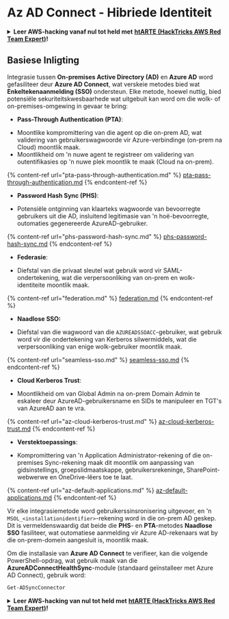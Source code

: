 # Az AD Connect - Hibriede Identiteit

<details>

<summary><strong>Leer AWS-hacking vanaf nul tot held met</strong> <a href="https://training.hacktricks.xyz/courses/arte"><strong>htARTE (HackTricks AWS Red Team Expert)</strong></a><strong>!</strong></summary>

Ander maniere om HackTricks te ondersteun:

* As jy jou **maatskappy geadverteer wil sien in HackTricks** of **HackTricks in PDF wil aflaai**, kyk na die [**SUBSCRIPTION PLANS**](https://github.com/sponsors/carlospolop)!
* Kry die [**amptelike PEASS & HackTricks swag**](https://peass.creator-spring.com)
* Ontdek [**The PEASS Family**](https://opensea.io/collection/the-peass-family), ons versameling eksklusiewe [**NFTs**](https://opensea.io/collection/the-peass-family)
* **Sluit aan by die** 💬 [**Discord-groep**](https://discord.gg/hRep4RUj7f) of die [**telegram-groep**](https://t.me/peass) of **volg** ons op **Twitter** 🐦 [**@hacktricks_live**](https://twitter.com/hacktricks_live)**.**
* **Deel jou hacking-truuks deur PR's in te dien by die** [**HackTricks**](https://github.com/carlospolop/hacktricks) en [**HackTricks Cloud**](https://github.com/carlospolop/hacktricks-cloud) github-repos.

</details>

## Basiese Inligting

Integrasie tussen **On-premises Active Directory (AD)** en **Azure AD** word gefasiliteer deur **Azure AD Connect**, wat verskeie metodes bied wat **Enkeltekenaanmelding (SSO)** ondersteun. Elke metode, hoewel nuttig, bied potensiële sekuriteitskwesbaarhede wat uitgebuit kan word om die wolk- of on-premises-omgewing in gevaar te bring:

* **Pass-Through Authentication (PTA)**:
- Moontlike kompromittering van die agent op die on-prem AD, wat validering van gebruikerswagwoorde vir Azure-verbindinge (on-prem na Cloud) moontlik maak.
- Moontlikheid om 'n nuwe agent te registreer om validering van outentifikasies op 'n nuwe plek moontlik te maak (Cloud na on-prem).

{% content-ref url="pta-pass-through-authentication.md" %}
[pta-pass-through-authentication.md](pta-pass-through-authentication.md)
{% endcontent-ref %}

* **Password Hash Sync (PHS)**:
- Potensiële ontginning van klaarteks wagwoorde van bevoorregte gebruikers uit die AD, insluitend legitimasie van 'n hoë-bevoorregte, outomaties gegenereerde AzureAD-gebruiker.

{% content-ref url="phs-password-hash-sync.md" %}
[phs-password-hash-sync.md](phs-password-hash-sync.md)
{% endcontent-ref %}

* **Federasie**:
- Diefstal van die privaat sleutel wat gebruik word vir SAML-ondertekening, wat die verpersoonliking van on-prem en wolk-identiteite moontlik maak.

{% content-ref url="federation.md" %}
[federation.md](federation.md)
{% endcontent-ref %}

* **Naadlose SSO:**
- Diefstal van die wagwoord van die `AZUREADSSOACC`-gebruiker, wat gebruik word vir die ondertekening van Kerberos silwermiddels, wat die verpersoonliking van enige wolk-gebruiker moontlik maak.

{% content-ref url="seamless-sso.md" %}
[seamless-sso.md](seamless-sso.md)
{% endcontent-ref %}

* **Cloud Kerberos Trust**:
- Moontlikheid om van Global Admin na on-prem Domain Admin te eskaleer deur AzureAD-gebruikersname en SIDs te manipuleer en TGT's van AzureAD aan te vra.

{% content-ref url="az-cloud-kerberos-trust.md" %}
[az-cloud-kerberos-trust.md](az-cloud-kerberos-trust.md)
{% endcontent-ref %}

* **Verstektoepassings**:
- Kompromittering van 'n Application Administrator-rekening of die on-premises Sync-rekening maak dit moontlik om aanpassing van gidsinstellings, groepslidmaatskappe, gebruikersrekeninge, SharePoint-webwerwe en OneDrive-lêers toe te laat.

{% content-ref url="az-default-applications.md" %}
[az-default-applications.md](az-default-applications.md)
{% endcontent-ref %}

Vir elke integrasiemetode word gebruikerssinsronisering uitgevoer, en 'n `MSOL_<installationidentifier>`-rekening word in die on-prem AD geskep. Dit is vermeldenswaardig dat beide die **PHS**- en **PTA**-metodes **Naadlose SSO** fasiliteer, wat outomatiese aanmelding vir Azure AD-rekenaars wat by die on-prem-domein aangesluit is, moontlik maak.

Om die installasie van **Azure AD Connect** te verifieer, kan die volgende PowerShell-opdrag, wat gebruik maak van die **AzureADConnectHealthSync**-module (standaard geïnstalleer met Azure AD Connect), gebruik word:
```powershell
Get-ADSyncConnector
```
<details>

<summary><strong>Leer AWS-hacking van nul tot held met</strong> <a href="https://training.hacktricks.xyz/courses/arte"><strong>htARTE (HackTricks AWS Red Team Expert)</strong></a><strong>!</strong></summary>

Ander maniere om HackTricks te ondersteun:

* As jy wil sien dat jou **maatskappy geadverteer word in HackTricks** of **HackTricks aflaai in PDF-formaat**, kyk na die [**SUBSCRIPTION PLANS**](https://github.com/sponsors/carlospolop)!
* Kry die [**amptelike PEASS & HackTricks swag**](https://peass.creator-spring.com)
* Ontdek [**The PEASS Family**](https://opensea.io/collection/the-peass-family), ons versameling eksklusiewe [**NFTs**](https://opensea.io/collection/the-peass-family)
* **Sluit aan by die** 💬 [**Discord-groep**](https://discord.gg/hRep4RUj7f) of die [**telegram-groep**](https://t.me/peass) of **volg** ons op **Twitter** 🐦 [**@hacktricks_live**](https://twitter.com/hacktricks_live)**.**
* **Deel jou hacking-truuks deur PR's in te dien by die** [**HackTricks**](https://github.com/carlospolop/hacktricks) en [**HackTricks Cloud**](https://github.com/carlospolop/hacktricks-cloud) github-opslag.

</details>
